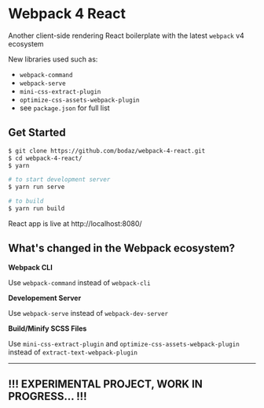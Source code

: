 # Webpack 4 React

Another client-side rendering React boilerplate with the latest `webpack` v4 ecosystem

New libraries used such as:

- `webpack-command`
- `webpack-serve`
- `mini-css-extract-plugin`
- `optimize-css-assets-webpack-plugin`
- see `package.json` for full list

## Get Started

```bash
$ git clone https://github.com/bodaz/webpack-4-react.git
$ cd webpack-4-react/
$ yarn

# to start development server
$ yarn run serve

# to build
$ yarn run build
```

React app is live at http://localhost:8080/

## What's changed in the Webpack ecosystem?

**Webpack CLI**

Use `webpack-command` instead of `webpack-cli`

**Developement Server**

Use `webpack-serve` instead of `webpack-dev-server`

**Build/Minify SCSS Files**

Use `mini-css-extract-plugin` and `optimize-css-assets-webpack-plugin` instead of `extract-text-webpack-plugin`

---

## !!! EXPERIMENTAL PROJECT, WORK IN PROGRESS... !!!
